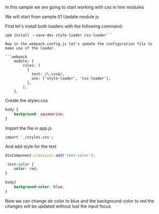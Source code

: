 In this sample we are going to start working with css in hmr modules

We will start from sample 01 Update module js

First let's install both loaders with the following command:

```webpack
npm install --save-dev style-loader css-loader```

Now in the webpack.config.js let's update the configuration file to make use of the loader.

```webpack
    module: {
        rules: [
          {
            test: /\.css$/,
            use: ['style-loader', 'css-loader'],
          },
        ],
    },
```

Create the styles.css

```css
body {
    background: aquamarine;
}
```

Import the file in app.js

```webpack
import './styles.css';
```

And add style for the text

```javascript
divComponent.classList.add('text-color');
```

```css
.text-color {
    color: red;
}

body{
    background-color: blue;
}
```

Now we can change de color to blue and the background-color to red 
the changes will be updated without lost the input focus


